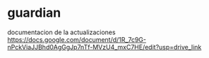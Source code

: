 # guardian
documentacion de la actualizaciones
https://docs.google.com/document/d/1R_7c9G-nPckViaJJBhd0AgGgJp7nTf-MVzU4_mxC7HE/edit?usp=drive_link
